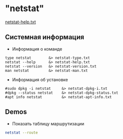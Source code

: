 # "netstat"

[netstat-help.txt](netstat-help.txt)

## Системная информация

* Информация о команде
````shell
type netstat        &> netstat-type.txt
netstat --help      &> netstat-help.txt
netstat --version   &> netstat-version.txt
man netstat         &> netstat-man.txt
````

* Информация об установке
````shell
#sudo dpkg -i netstat     &> netstat-dpkg-i.txt
#dpkg --status netstat    &> netstat-dpkg-status.txt
#apt info netstat         &> netstat-apt-info.txt
````


## Demos

* Показать таблицу маршрутизации
```bash
netstat --route
```
